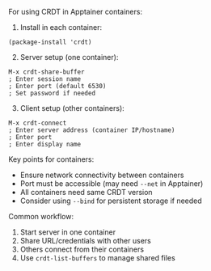 <!-- ---
!-- title: ./ELMO/docs/dev_memo/crdt.md
!-- author: ywatanabe
!-- date: 2024-12-18 09:15:18
!-- --- -->


For using CRDT in Apptainer containers:

1. Install in each container:
```elisp
(package-install 'crdt)
```

2. Server setup (one container):
```elisp
M-x crdt-share-buffer
; Enter session name
; Enter port (default 6530)
; Set password if needed
```

3. Client setup (other containers):
```elisp
M-x crdt-connect
; Enter server address (container IP/hostname)
; Enter port
; Enter display name
```

Key points for containers:
- Ensure network connectivity between containers
- Port must be accessible (may need `--net` in Apptainer)
- All containers need same CRDT version
- Consider using `--bind` for persistent storage if needed

Common workflow:
1. Start server in one container
2. Share URL/credentials with other users
3. Others connect from their containers
4. Use `crdt-list-buffers` to manage shared files
